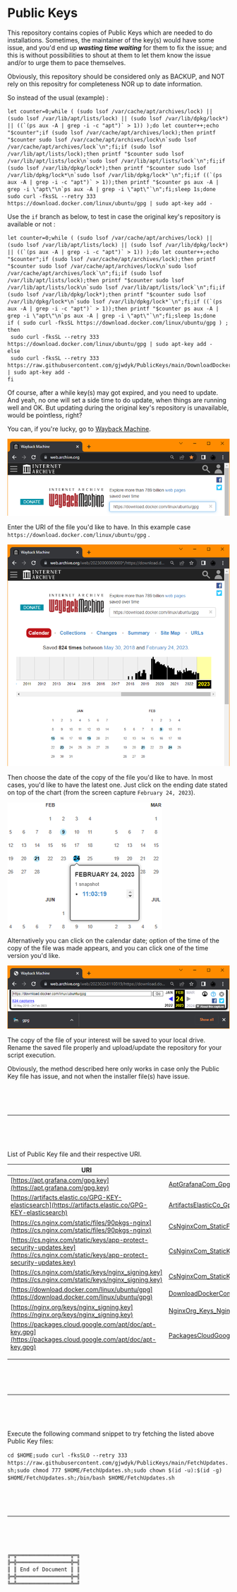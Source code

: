 # Public Keys

This repository contains copies of Public Keys which are needed to do installations.
Sometimes, the maintainer of the key(s) would have some issue, and you'd end up ***wasting time waiting*** for them to fix the issue; and this is without possibilities to shout at them to let them know the issue and/or to urge them to pace themselves.

Obviously, this repository should be considered only as BACKUP, and NOT rely on this repositry for completeness NOR up to date information.

So instead of the usual (example) :

```
let counter=0;while ( (sudo lsof /var/cache/apt/archives/lock) || (sudo lsof /var/lib/apt/lists/lock) || (sudo lsof /var/lib/dpkg/lock*) || ((`(ps aux -A | grep -i -c "apt")` > 1)) );do let counter++;echo "$counter";if (sudo lsof /var/cache/apt/archives/lock);then printf "$counter sudo lsof /var/cache/apt/archives/lock\n`sudo lsof /var/cache/apt/archives/lock`\n";fi;if (sudo lsof /var/lib/apt/lists/lock);then printf "$counter sudo lsof /var/lib/apt/lists/lock\n`sudo lsof /var/lib/apt/lists/lock`\n";fi;if (sudo lsof /var/lib/dpkg/lock*);then printf "$counter sudo lsof /var/lib/dpkg/lock*\n`sudo lsof /var/lib/dpkg/lock*`\n";fi;if ((`(ps aux -A | grep -i -c "apt")` > 1));then printf "$counter ps aux -A | grep -i \"apt\"\n`ps aux -A | grep -i \"apt\"`\n";fi;sleep 1s;done
sudo curl -fksSL --retry 333 https://download.docker.com/linux/ubuntu/gpg | sudo apt-key add -
```

Use the `if` branch as below, to test in case the original key's repository is available or not :

```
let counter=0;while ( (sudo lsof /var/cache/apt/archives/lock) || (sudo lsof /var/lib/apt/lists/lock) || (sudo lsof /var/lib/dpkg/lock*) || ((`(ps aux -A | grep -i -c "apt")` > 1)) );do let counter++;echo "$counter";if (sudo lsof /var/cache/apt/archives/lock);then printf "$counter sudo lsof /var/cache/apt/archives/lock\n`sudo lsof /var/cache/apt/archives/lock`\n";fi;if (sudo lsof /var/lib/apt/lists/lock);then printf "$counter sudo lsof /var/lib/apt/lists/lock\n`sudo lsof /var/lib/apt/lists/lock`\n";fi;if (sudo lsof /var/lib/dpkg/lock*);then printf "$counter sudo lsof /var/lib/dpkg/lock*\n`sudo lsof /var/lib/dpkg/lock*`\n";fi;if ((`(ps aux -A | grep -i -c "apt")` > 1));then printf "$counter ps aux -A | grep -i \"apt\"\n`ps aux -A | grep -i \"apt\"`\n";fi;sleep 1s;done
if ( sudo curl -fksSL https://download.docker.com/linux/ubuntu/gpg ) ; then
 sudo curl -fksSL --retry 333 https://download.docker.com/linux/ubuntu/gpg | sudo apt-key add -
else
 sudo curl -fksSL --retry 333 https://raw.githubusercontent.com/gjwdyk/PublicKeys/main/DownloadDockerCom_LinuxUbuntu_gpg | sudo apt-key add -
fi
```

Of course, after a while key(s) may got expired, and you need to update.
And yeah, no one will set a side time to do update, when things are running well and OK.
But updating during the original key's repository is unavailable, would be pointless, right?

You can, if you're lucky, go to [Wayback Machine](https://web.archive.org/).

![Wayback Machine Entry](WaybackMachineEntry.png)

Enter the URI of the file you'd like to have. In this example case `https://download.docker.com/linux/ubuntu/gpg` .

![Wayback Machine Date](WaybackMachineDate.png)

Then choose the date of the copy of the file you'd like to have.
In most cases, you'd like to have the latest one.
Just click on the ending date stated on top of the chart (from the screen capture `February 24, 2023`).

![Wayback Machine Time](WaybackMachineTime.png)

Alternatively you can click on the calendar date; option of the time of the copy of the file was made appears, and you can click one of the time version you'd like.

![Wayback Machine Save](WaybackMachineSave.png)

The copy of the file of your interest will be saved to your local drive.
Rename the saved file properly and upload/update the repository for your script execution.

Obviously, the method described here only works in case only the Public Key file has issue, and not when the installer file(s) have issue.

<br><br><br>

***

<br><br><br>

List of Public Key file and their respective URI.

| URI | File |
| --- | --- |
| [https://apt.grafana.com/gpg.key](https://apt.grafana.com/gpg.key) | [AptGrafanaCom_GpgKey](AptGrafanaCom_GpgKey) |
| [https://artifacts.elastic.co/GPG-KEY-elasticsearch](https://artifacts.elastic.co/GPG-KEY-elasticsearch) | [ArtifactsElasticCo_GpgKeyElasticsearch](ArtifactsElasticCo_GpgKeyElasticsearch) |
| [https://cs.nginx.com/static/files/90pkgs-nginx](https://cs.nginx.com/static/files/90pkgs-nginx) | [CsNginxCom_StaticFiles_90PkgsNginx](CsNginxCom_StaticFiles_90PkgsNginx) |
| [https://cs.nginx.com/static/keys/app-protect-security-updates.key](https://cs.nginx.com/static/keys/app-protect-security-updates.key) | [CsNginxCom_StaticKeys_AppProtectSecurityUpdates.key](CsNginxCom_StaticKeys_AppProtectSecurityUpdates.key) |
| [https://cs.nginx.com/static/keys/nginx_signing.key](https://cs.nginx.com/static/keys/nginx_signing.key) | [CsNginxCom_StaticKeys_NginxSigning.key](CsNginxCom_StaticKeys_NginxSigning.key) |
| [https://download.docker.com/linux/ubuntu/gpg](https://download.docker.com/linux/ubuntu/gpg) | [DownloadDockerCom_LinuxUbuntu_gpg](DownloadDockerCom_LinuxUbuntu_gpg) |
| [https://nginx.org/keys/nginx_signing.key](https://nginx.org/keys/nginx_signing.key) | [NginxOrg_Keys_NginxSigning.key](NginxOrg_Keys_NginxSigning.key) |
| [https://packages.cloud.google.com/apt/doc/apt-key.gpg](https://packages.cloud.google.com/apt/doc/apt-key.gpg) | [PackagesCloudGoogleCom_AptDoc_AptKey.gpg](PackagesCloudGoogleCom_AptDoc_AptKey.gpg) |
| []() | []() |
| []() | []() |
| []() | []() |



<br><br><br>

***

<br><br><br>

Execute the following command snippet to try fetching the listed above Public Key files:

`cd $HOME;sudo curl -fksSLO --retry 333 https://raw.githubusercontent.com/gjwdyk/PublicKeys/main/FetchUpdates.sh;sudo chmod 777 $HOME/FetchUpdates.sh;sudo chown $(id -u):$(id -g) $HOME/FetchUpdates.sh;/bin/bash $HOME/FetchUpdates.sh`



<br><br><br>

***

<br><br><br>
```
╔═╦═════════════════╦═╗
╠═╬═════════════════╬═╣
║ ║ End of Document ║ ║
╠═╬═════════════════╬═╣
╚═╩═════════════════╩═╝
```
<br><br><br>



